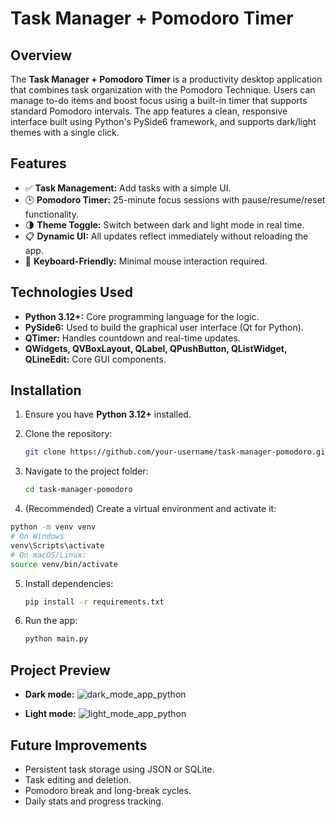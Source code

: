 # Task Manager + Pomodoro Timer

## Overview
The **Task Manager + Pomodoro Timer** is a productivity desktop application that combines task organization with the Pomodoro Technique. Users can manage to-do items and boost focus using a built-in timer that supports standard Pomodoro intervals. The app features a clean, responsive interface built using Python's PySide6 framework, and supports dark/light themes with a single click.

## Features
- ✅ **Task Management:** Add tasks with a simple UI.
- 🕒 **Pomodoro Timer:** 25-minute focus sessions with pause/resume/reset functionality.
- 🌗 **Theme Toggle:** Switch between dark and light mode in real time.
- 📋 **Dynamic UI:** All updates reflect immediately without reloading the app.
- 🧠 **Keyboard-Friendly:** Minimal mouse interaction required.

## Technologies Used
- **Python 3.12+:** Core programming language for the logic.
- **PySide6:** Used to build the graphical user interface (Qt for Python).
- **QTimer:** Handles countdown and real-time updates.
- **QWidgets, QVBoxLayout, QLabel, QPushButton, QListWidget, QLineEdit:** Core GUI components.

## Installation

1. Ensure you have **Python 3.12+** installed.

2. Clone the repository:
   ```bash
   git clone https://github.com/your-username/task-manager-pomodoro.git
   ```
   
3. Navigate to the project folder:
   ```bash
   cd task-manager-pomodoro
   ```
   
4. (Recommended) Create a virtual environment and activate it:
  ```bash
  python -m venv venv
  # On Windows
  venv\Scripts\activate
  # On macOS/Linux:
  source venv/bin/activate
  ```

5. Install dependencies:
   ```bash
   pip install -r requirements.txt
   ```

6. Run the app:
   ```bash
   python main.py
   ```

## Project Preview

- **Dark mode:**
![dark_mode_app_python](https://github.com/user-attachments/assets/9fb8a94a-70d0-45c3-8a9e-47bf019b4c16)

- **Light mode:**
![light_mode_app_python](https://github.com/user-attachments/assets/b3b7b8b6-041a-45b4-a1a9-dbde0dcc8f45)

## Future Improvements

- Persistent task storage using JSON or SQLite.
- Task editing and deletion.
- Pomodoro break and long-break cycles.
- Daily stats and progress tracking.
